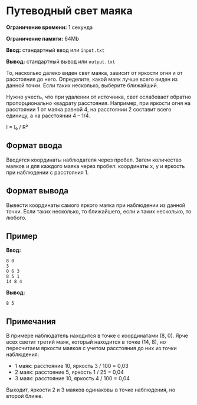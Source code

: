 # Путеводный свет маяка

**Ограничение времени:** 1 секунда

**Ограничение памяти:** 64Mb

**Ввод:** стандартный ввод или `input.txt`

**Вывод:** стандартный вывод или `output.txt`

То, насколько далеко виден свет маяка, зависит от яркости огня и от расстояния до него. Определите, какой маяк лучше всего виден из данной точки. Если таких несколько, выберите ближайший.

Нужно учесть, что при удалении от источника, свет ослабевает обратно пропорционально квадрату расстояния. Например, при яркости огня на расстоянии 1 от маяка равной 4, на расстоянии 2 составит всего единицу, а на расстоянии 4 – 1/4.

I = I₀ / R²

## Формат ввода

Вводятся координаты наблюдателя через пробел. Затем количество маяков и для каждого маяка через пробел: координаты x, y и яркость при наблюдении с расстояния 1.

## Формат вывода

Вывести координаты самого яркого маяка при наблюдении из данной точки. Если таких несколько, то ближайшего, если и таких несколько, то любого.

## Пример

**Ввод:**

```
8 0
3
0 6 3
8 5 1
14 8 4
```

**Вывод:**

```
8 5
```

## Примечания

В примере наблюдатель находится в точке с координатами (8, 0). Ярче всех светит третий маяк, который находится в точке (14, 8), но пересчитаем яркости маяков с учетом расстояния до них из точки наблюдения:

*   1 маяк: расстояние 10, яркость 3 / 100 = 0,03
*   2 маяк: расстояние 5, яркость 1 / 25 = 0,04
*   3 маяк: расстояние 10, яркость 4 / 100 = 0,04

Выходит, яркости 2 и 3 маяков одинаковы в точке наблюдения, но второй ближе.